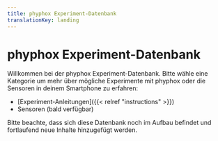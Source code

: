 ```yaml
---
title: phyphox Experiment-Datenbank
translationKey: landing
---
```


# phyphox Experiment-Datenbank

Willkommen bei der phyphox Experiment-Datenbank. Bitte wähle eine Kategorie um mehr über mögliche Experimente mit phyphox oder die Sensoren in deinem Smartphone zu erfahren:
* [Experiment-Anleitungen]({{< relref "instructions" >}})
* Sensoren (bald verfügbar)

Bitte beachte, dass sich diese Datenbank noch im Aufbau befindet und fortlaufend neue Inhalte hinzugefügt werden.

